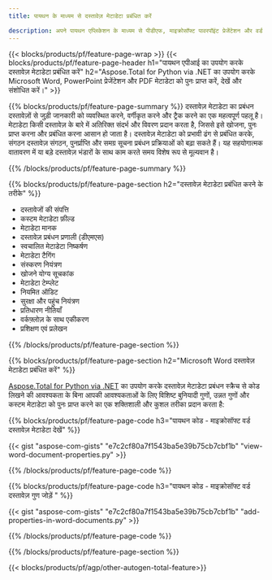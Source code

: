```yaml
---
title: पायथन के माध्यम से दस्तावेज़ मेटाडेटा प्रबंधित करें 

description: अपने पायथन एप्लिकेशन के माध्यम से पीडीएफ, माइक्रोसॉफ्ट पावरपॉइंट प्रेजेंटेशन और वर्ड दस्तावेज़ मेटाडेटा देखें और अपडेट करें।
---
```


{{< blocks/products/pf/feature-page-wrap >}}
{{< blocks/products/pf/feature-page-header h1="पायथन एपीआई का उपयोग करके दस्तावेज़ मेटाडेटा प्रबंधित करें" h2="Aspose.Total for Python via .NET का उपयोग करके Microsoft Word, PowerPoint प्रेजेंटेशन और PDF मेटाडेटा को पुनः प्राप्त करें, देखें और संशोधित करें।" >}}

{{% blocks/products/pf/feature-page-summary %}}
दस्तावेज़ मेटाडेटा का प्रबंधन दस्तावेज़ों से जुड़ी जानकारी को व्यवस्थित करने, वर्गीकृत करने और ट्रैक करने का एक महत्वपूर्ण पहलू है। मेटाडेटा किसी दस्तावेज़ के बारे में अतिरिक्त संदर्भ और विवरण प्रदान करता है, जिससे इसे खोजना, पुनः प्राप्त करना और प्रबंधित करना आसान हो जाता है। दस्तावेज़ मेटाडेटा को प्रभावी ढंग से प्रबंधित करके, संगठन दस्तावेज़ संगठन, पुनर्प्राप्ति और समग्र सूचना प्रबंधन प्रक्रियाओं को बढ़ा सकते हैं। यह सहयोगात्मक वातावरण में या बड़े दस्तावेज़ भंडारों के साथ काम करते समय विशेष रूप से मूल्यवान है।

{{% /blocks/products/pf/feature-page-summary  %}}

{{% blocks/products/pf/feature-page-section  h2="दस्तावेज़ मेटाडेटा प्रबंधित करने के तरीके" %}}

- दस्तावेजों की संपत्ति 
- कस्टम मेटाडेटा फ़ील्ड 
- मेटाडेटा मानक 
- दस्तावेज़ प्रबंधन प्रणाली (डीएमएस) 
- स्वचालित मेटाडेटा निष्कर्षण 
- मेटाडेटा टैगिंग 
- संस्करण नियंत्रण 
- खोजने योग्य सूचकांक 
- मेटाडेटा टेम्प्लेट 
- नियमित ऑडिट 
- सुरक्षा और पहुंच नियंत्रण 
- प्रतिधारण नीतियाँ 
- वर्कफ़्लोज़ के साथ एकीकरण 
- प्रशिक्षण एवं प्रलेखन

{{% /blocks/products/pf/feature-page-section %}}

{{% blocks/products/pf/feature-page-section  h2="Microsoft Word दस्तावेज़ मेटाडेटा प्रबंधित करें" %}}

[Aspose.Total for Python via .NET](https://products.aspose.com/total/python-net/) का उपयोग करके दस्तावेज़ मेटाडेटा प्रबंधन स्क्रैच से कोड लिखने की आवश्यकता के बिना आपकी आवश्यकताओं के लिए विशिष्ट बुनियादी गुणों, उन्नत गुणों और कस्टम मेटाडेटा को पुनः प्राप्त करने का एक शक्तिशाली और कुशल तरीका प्रदान करता है:

{{% blocks/products/pf/feature-page-code h3="पायथन कोड - माइक्रोसॉफ्ट वर्ड दस्तावेज़ मेटाडेटा देखें" %}}

{{< gist "aspose-com-gists" "e7c2cf80a7f1543ba5e39b75cb7cbf1b" "view-word-document-properties.py" >}}

{{% /blocks/products/pf/feature-page-code  %}}

{{% blocks/products/pf/feature-page-code h3="पायथन कोड - माइक्रोसॉफ्ट वर्ड दस्तावेज़ गुण जोड़ें " %}}

{{< gist "aspose-com-gists" "e7c2cf80a7f1543ba5e39b75cb7cbf1b" "add-properties-in-word-documents.py" >}}

{{% /blocks/products/pf/feature-page-code  %}}

{{% /blocks/products/pf/feature-page-section %}}

{{< blocks/products/pf/agp/other-autogen-total-feature>}}